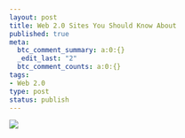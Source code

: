 ```yaml
--- 
layout: post
title: Web 2.0 Sites You Should Know About
published: true
meta: 
  btc_comment_summary: a:0:{}
  _edit_last: "2"
  btc_comment_counts: a:0:{}
tags: 
- Web 2.0
type: post
status: publish
---
```

![](http://i.friendfeed.com/e8cc8eb9af7e1e415a8054c8f6c9a91f8cf7f9d0)  


> 
